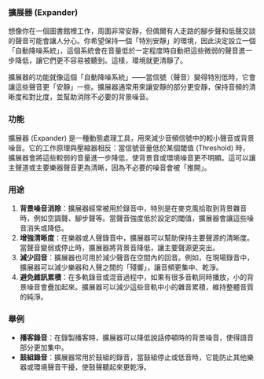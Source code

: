 ### 擴展器 (Expander)

想像你在一個圖書館裡工作，周圍非常安靜，但偶爾有人走路的腳步聲和低聲交談的聲音可能會讓人分心。你希望保持一個「特別安靜」的環境，因此決定設立一個「自動降噪系統」，這個系統會在音量低於一定程度時自動把這些微弱的聲音進一步降低，讓它們更不容易被聽到。這樣，環境就更清靜了。

擴展器的功能就像這個「自動降噪系統」——當信號（聲音）變得特別低時，它會讓這些聲音更「安靜」一些。擴展器通常用來讓安靜的部分更安靜，保持音頻的清晰度和對比度，並幫助消除不必要的背景噪音。

### 功能

擴展器 (Expander) 是一種動態處理工具，用來減少音頻信號中的較小聲音或背景噪音。它的工作原理與壓縮器相反：當信號音量低於某個閾值 (Threshold) 時，擴展器會將這些較弱的音量進一步降低，使背景音或環境噪音更不明顯。這可以讓主聲道或主要樂器聲音更為清晰，因為不必要的噪音會被「推開」。

### 用途

1. **背景噪音消除**：擴展器經常被用於錄音中，特別是在麥克風拾取到背景雜音時，例如空調聲、腳步聲等。當聲音強度低於設定的閾值，擴展器會讓這些噪音消失或降低。
2. **增強清晰度**：在樂器或人聲錄音中，擴展器可以幫助保持主要聲源的清晰度。當聲音變弱或停止時，擴展器將背景音降低，讓主要聲源更突出。
3. **減少回音**：擴展器也可用於減少聲音在空間內的回音。例如，在現場錄音中，擴展器可以減少樂器和人聲之間的「殘響」，讓音頻更集中、乾淨。
4. **避免雜訊累積**：在多軌錄音或混音過程中，如果有很多音軌同時播放，小的背景噪音會疊加起來。擴展器可以減少這些音軌中小的雜音累積，維持整體音質的純淨。

### 舉例

- **播客錄音**：在錄製播客時，擴展器可以降低說話停頓時的背景噪音，使得語音部分更加集中。
- **鼓組錄音**：擴展器常用於鼓組的錄音，當鼓組停止或低音時，它能防止其他樂器或環境聲音干擾，使鼓聲聽起來更乾淨。

